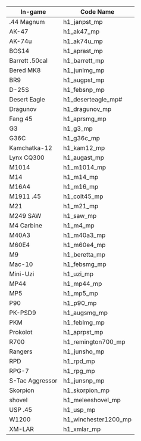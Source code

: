 | In-game       | Code Name   |
|------------|----------------|
| .44 Magnum          | h1_janpst_mp
| AK-47               | h1_ak47_mp
| AK-74u              | h1_ak74u_mp
| BOS14               | h1_aprast_mp
| Barrett .50cal      | h1_barrett_mp
| Bered MK8           | h1_junlmg_mp
| BR9                 | h1_augpst_mp
| D-25S               | h1_febsnp_mp
| Desert Eagle        | h1_deserteagle_mp#
| Dragunov            | h1_dragunov_mp
| Fang 45             | h1_aprsmg_mp
| G3                  | h1_g3_mp
| G36C                | h1_g36c_mp
| Kamchatka-12        | h1_kam12_mp
| Lynx CQ300          | h1_augast_mp
| M1014               | h1_m1014_mp
| M14                 | h1_m14_mp
| M16A4               | h1_m16_mp
| M1911 .45           | h1_colt45_mp
| M21                 | h1_m21_mp
| M249 SAW            | h1_saw_mp
| M4 Carbine          | h1_m4_mp
| M40A3               | h1_m40a3_mp
| M60E4               | h1_m60e4_mp
| M9                  | h1_beretta_mp
| Mac-10              | h1_febsmg_mp
| Mini-Uzi            | h1_uzi_mp
| MP44                | h1_mp44_mp
| MP5                 | h1_mp5_mp
| P90                 | h1_p90_mp
| PK-PSD9             | h1_augsmg_mp
| PKM                 | h1_feblmg_mp
| Prokolot            | h1_aprpst_mp
| R700                | h1_remington700_mp
| Rangers             | h1_junsho_mp
| RPD                 | h1_rpd_mp
| RPG-7               | h1_rpg_mp
| S-Tac Aggressor     | h1_junsnp_mp
| Skorpion            | h1_skorpion_mp
| shovel              | h1_meleeshovel_mp
| USP .45             | h1_usp_mp
| W1200               | h1_winchester1200_mp
| XM-LAR              | h1_xmlar_mp
